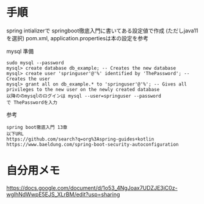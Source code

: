 # 手順
spring intializerで springboot徹底入門に書いてある設定値で作成
(ただしjava11を選択)
pom.xml, application.propertiesは本の設定を参考

mysql 準備
```
sudo mysql --password
mysql> create database db_example; -- Creates the new database
mysql> create user 'springuser'@'%' identified by 'ThePassword'; -- Creates the user
mysql> grant all on db_example.* to 'springuser'@'%'; -- Gives all privileges to the new user on the newly created database
以降ののmysqlのログインは mysql --user=springuser --password 
で ThePasswordを入力

```
 参考
```
spring boot徹底入門 13章
以下URL
https://github.com/search?q=org%3Aspring-guides+kotlin
https://www.baeldung.com/spring-boot-security-autoconfiguration
```

# 自分用メモ

https://docs.google.com/document/d/1o53_4NgJoax7UDZJE3jC0z-wglhNdWwpE5EJS_XLrBM/edit?usp=sharing
